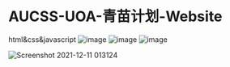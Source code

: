 # AUCSS-UOA-青苗计划-Website
html&amp;css&amp;javascript
![image](https://user-images.githubusercontent.com/78581470/145712208-85a61c9a-bf85-43b4-b414-8437e465c5d2.png)
![image](https://user-images.githubusercontent.com/78581470/145712223-b259353c-dc52-4176-84fb-a1b3b091d91f.png)
![image](https://user-images.githubusercontent.com/78581470/145712238-85915efb-870a-4684-86e8-d4159a272592.png)

![Screenshot 2021-12-11 013124](https://user-images.githubusercontent.com/78581470/145574558-cbe26a4a-eef3-4402-aa7e-7c01aaa95281.png)

